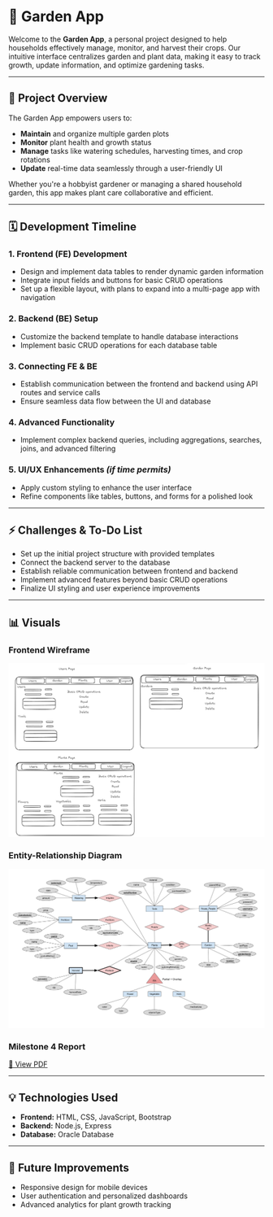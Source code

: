 # 🌱 Garden App

Welcome to the **Garden App**, a personal project designed to help households effectively manage, monitor, and harvest their crops. Our intuitive interface centralizes garden and plant data, making it easy to track growth, update information, and optimize gardening tasks.

---

## 🚀 Project Overview
The Garden App empowers users to:
- **Maintain** and organize multiple garden plots
- **Monitor** plant health and growth status
- **Manage** tasks like watering schedules, harvesting times, and crop rotations
- **Update** real-time data seamlessly through a user-friendly UI

Whether you're a hobbyist gardener or managing a shared household garden, this app makes plant care collaborative and efficient.

---

## 🗓️ Development Timeline

### **1. Frontend (FE) Development**
- Design and implement data tables to render dynamic garden information
- Integrate input fields and buttons for basic CRUD operations
- Set up a flexible layout, with plans to expand into a multi-page app with navigation

### **2. Backend (BE) Setup**
- Customize the backend template to handle database interactions
- Implement basic CRUD operations for each database table

### **3. Connecting FE & BE**
- Establish communication between the frontend and backend using API routes and service calls
- Ensure seamless data flow between the UI and database

### **4. Advanced Functionality**
- Implement complex backend queries, including aggregations, searches, joins, and advanced filtering

### **5. UI/UX Enhancements** *(if time permits)*
- Apply custom styling to enhance the user interface
- Refine components like tables, buttons, and forms for a polished look

---

## ⚡ Challenges & To-Do List
- Set up the initial project structure with provided templates
- Connect the backend server to the database
- Establish reliable communication between frontend and backend
- Implement advanced features beyond basic CRUD operations
- Finalize UI styling and user experience improvements

---

## 📊 Visuals

### **Frontend Wireframe**
![Garden App UI](./assets/garden_app_fe_diagram.png)

### **Entity-Relationship Diagram**
![ER Diagram](./assets/CPSC_304_Milstone_1_ERD.png)

### **Milestone 4 Report**
[📄 View PDF](./assets/CPSC304_Group36_Milestone4.pdf)

---

## 💡 Technologies Used
- **Frontend:** HTML, CSS, JavaScript, Bootstrap
- **Backend:** Node.js, Express
- **Database:** Oracle Database

---

## 🌿 Future Improvements
- Responsive design for mobile devices
- User authentication and personalized dashboards
- Advanced analytics for plant growth tracking

